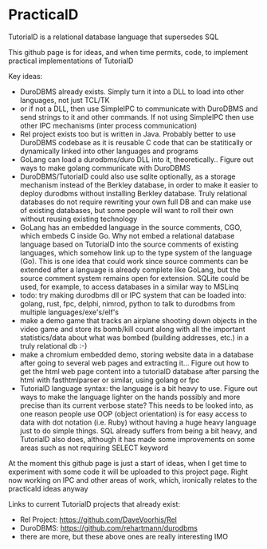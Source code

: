 # PracticalD
TutorialD is a relational database language that supersedes SQL

This github page is for ideas, and when time permits, code, to implement practical implementations of TutorialD

Key ideas:
* DuroDBMS already exists. Simply turn it into a DLL to load into other languages, not just TCL/TK
* or if not a DLL, then use SimpleIPC to communicate with DuroDBMS and send strings to it and other commands. If not using SimpleIPC then use other IPC mechanisms (inter process communication)
* Rel project exists too but is written in Java. Probably better to use DuroDBMS codebase as it is reusable C code that can be statitically or dynamically linked into other languages and programs
* GoLang can load a durodbms/duro DLL into it, theoretically.. Figure out ways to make golang communicate with DuroDBMS
* DuroDBMS/TutorialD could also use sqlite optionally, as a storage mechanism instead of the Berkley database, in order to make it easier to deploy durodbms without installing Berkley database.  Truly relational databases do not require rewriting your own full DB and can make use of existing databases, but some people will want to roll their own without reusing existing technology
* GoLang has an embedded language in the source comments, CGO, which embeds C inside Go. Why not embed a relational database language based on TutorialD into the source comments of existing languages, which somehow link up to the type system of the language (Go). This is one idea that could work since source comments can be extended after a language is already complete like GoLang, but the source comment system remains open for extension. SQLite could be used, for example, to access databases in a similar way to MSLinq
* todo: try making durodbms dll or IPC system that can be loaded into: golang, rust, fpc, delphi, nimrod, python to talk to durodbms from multiple languages/exe's/elf's
* make a demo game that tracks an airplane shooting down objects in the video game and store its bomb/kill count along with all the important statistics/data about what was bombed (building addresses, etc.) in a truly relational db :-)
* make a chromium embedded demo, storing website data in a database after going to several web pages and extracting it... Figure out how to get the html web page content into a tutorialD database after parsing the html with fasthtmlparser or similar, using golang or fpc
* TutorialD language syntax: the language is a bit heavy to use. Figure out ways to make the language lighter on the hands possibly and more precise than its current verbose state? This needs to be looked into, as one reason people use OOP (object orientation) is for easy access to data with dot notation (i.e. Ruby) without having a huge heavy language just to do simple things. SQL already suffers from being a bit heavy, and TutorialD also does, although it has made some improvements on some areas such as not requiring SELECT keyword

At the moment this github page is just a start of ideas, when I get time to experiment with some code it will be uploaded to this project page.  Right now working on IPC and other areas of work, which, ironically relates to the practicald ideas anyway

Links to current TutorialD projects that already exist:
* Rel Project: https://github.com/DaveVoorhis/Rel  
* DuroDBMS: https://github.com/rehartmann/durodbms
* there are more, but these above ones are really interesting IMO

